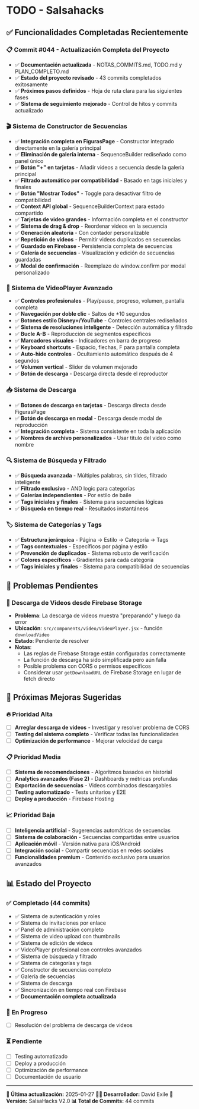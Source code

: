 # TODO - Salsahacks

## ✅ Funcionalidades Completadas Recientemente

### 📋 Commit #044 - Actualización Completa del Proyecto
- ✅ **Documentación actualizada** - NOTAS_COMMITS.md, TODO.md y PLAN_COMPLETO.md
- ✅ **Estado del proyecto revisado** - 43 commits completados exitosamente
- ✅ **Próximos pasos definidos** - Hoja de ruta clara para las siguientes fases
- ✅ **Sistema de seguimiento mejorado** - Control de hitos y commits actualizado

### 🎬 Sistema de Constructor de Secuencias
- ✅ **Integración completa en FigurasPage** - Constructor integrado directamente en la galería principal
- ✅ **Eliminación de galería interna** - SequenceBuilder rediseñado como panel único
- ✅ **Botón "+" en tarjetas** - Añadir videos a secuencia desde la galería principal
- ✅ **Filtrado automático por compatibilidad** - Basado en tags iniciales y finales
- ✅ **Botón "Mostrar Todos"** - Toggle para desactivar filtro de compatibilidad
- ✅ **Context API global** - SequenceBuilderContext para estado compartido
- ✅ **Tarjetas de video grandes** - Información completa en el constructor
- ✅ **Sistema de drag & drop** - Reordenar videos en la secuencia
- ✅ **Generación aleatoria** - Con contador personalizable
- ✅ **Repetición de videos** - Permitir videos duplicados en secuencias
- ✅ **Guardado en Firebase** - Persistencia completa de secuencias
- ✅ **Galería de secuencias** - Visualización y edición de secuencias guardadas
- ✅ **Modal de confirmación** - Reemplazo de window.confirm por modal personalizado

### 🎥 Sistema de VideoPlayer Avanzado
- ✅ **Controles profesionales** - Play/pause, progreso, volumen, pantalla completa
- ✅ **Navegación por doble clic** - Saltos de ±10 segundos
- ✅ **Botones estilo Disney+/YouTube** - Controles centrales rediseñados
- ✅ **Sistema de resoluciones inteligente** - Detección automática y filtrado
- ✅ **Bucle A-B** - Reproducción de segmentos específicos
- ✅ **Marcadores visuales** - Indicadores en barra de progreso
- ✅ **Keyboard shortcuts** - Espacio, flechas, F para pantalla completa
- ✅ **Auto-hide controles** - Ocultamiento automático después de 4 segundos
- ✅ **Volumen vertical** - Slider de volumen mejorado
- ✅ **Botón de descarga** - Descarga directa desde el reproductor

### 📥 Sistema de Descarga
- ✅ **Botones de descarga en tarjetas** - Descarga directa desde FigurasPage
- ✅ **Botón de descarga en modal** - Descarga desde modal de reproducción
- ✅ **Integración completa** - Sistema consistente en toda la aplicación
- ✅ **Nombres de archivo personalizados** - Usar título del video como nombre

### 🔍 Sistema de Búsqueda y Filtrado
- ✅ **Búsqueda avanzada** - Múltiples palabras, sin tildes, filtrado inteligente
- ✅ **Filtrado exclusivo** - AND logic para categorías
- ✅ **Galerías independientes** - Por estilo de baile
- ✅ **Tags iniciales y finales** - Sistema para secuencias lógicas
- ✅ **Búsqueda en tiempo real** - Resultados instantáneos

### 🏷️ Sistema de Categorías y Tags
- ✅ **Estructura jerárquica** - Página → Estilo → Categoría → Tags
- ✅ **Tags contextuales** - Específicos por página y estilo
- ✅ **Prevención de duplicados** - Sistema robusto de verificación
- ✅ **Colores específicos** - Gradientes para cada categoría
- ✅ **Tags iniciales y finales** - Sistema para compatibilidad de secuencias

## 🔴 Problemas Pendientes

### 🔴 Descarga de Videos desde Firebase Storage
- **Problema**: La descarga de videos muestra "preparando" y luego da error
- **Ubicación**: `src/components/video/VideoPlayer.jsx` - función `downloadVideo`
- **Estado**: Pendiente de resolver
- **Notas**: 
  - Las reglas de Firebase Storage están configuradas correctamente
  - La función de descarga ha sido simplificada pero aún falla
  - Posible problema con CORS o permisos específicos
  - Considerar usar `getDownloadURL` de Firebase Storage en lugar de fetch directo

## 🚀 Próximas Mejoras Sugeridas

### 🔥 Prioridad Alta
- [ ] **Arreglar descarga de videos** - Investigar y resolver problema de CORS
- [ ] **Testing del sistema completo** - Verificar todas las funcionalidades
- [ ] **Optimización de performance** - Mejorar velocidad de carga

### 📋 Prioridad Media
- [ ] **Sistema de recomendaciones** - Algoritmos basados en historial
- [ ] **Analytics avanzados (Fase 2)** - Dashboards y métricas profundas
- [ ] **Exportación de secuencias** - Videos combinados descargables
- [ ] **Testing automatizado** - Tests unitarios y E2E
- [ ] **Deploy a producción** - Firebase Hosting

### 📈 Prioridad Baja
- [ ] **Inteligencia artificial** - Sugerencias automáticas de secuencias
- [ ] **Sistema de colaboración** - Secuencias compartidas entre usuarios
- [ ] **Aplicación móvil** - Versión nativa para iOS/Android
- [ ] **Integración social** - Compartir secuencias en redes sociales
- [ ] **Funcionalidades premium** - Contenido exclusivo para usuarios avanzados

## 📊 Estado del Proyecto

### ✅ Completado (44 commits)
- ✅ Sistema de autenticación y roles
- ✅ Sistema de invitaciones por enlace
- ✅ Panel de administración completo
- ✅ Sistema de video upload con thumbnails
- ✅ Sistema de edición de videos
- ✅ VideoPlayer profesional con controles avanzados
- ✅ Sistema de búsqueda y filtrado
- ✅ Sistema de categorías y tags
- ✅ Constructor de secuencias completo
- ✅ Galería de secuencias
- ✅ Sistema de descarga
- ✅ Sincronización en tiempo real con Firebase
- ✅ **Documentación completa actualizada**

### 🔄 En Progreso
- [ ] Resolución del problema de descarga de videos

### ⏳ Pendiente
- [ ] Testing automatizado
- [ ] Deploy a producción
- [ ] Optimización de performance
- [ ] Documentación de usuario

---

**📝 Última actualización:** 2025-01-27
**👨‍💻 Desarrollador:** David Exile
**🎯 Versión:** SalsaHacks V2.0
**📊 Total de Commits:** 44 commits 